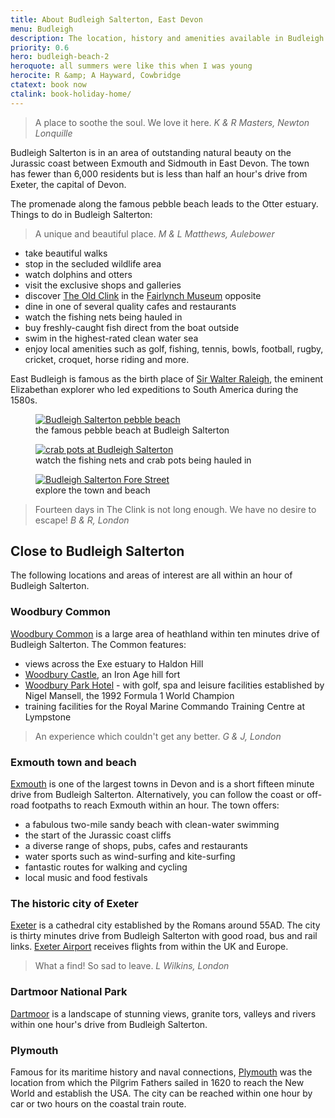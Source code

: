 ```yaml
---
title: About Budleigh Salterton, East Devon
menu: Budleigh
description: The location, history and amenities available in Budleigh Salterton, East Devon, UK.
priority: 0.6
hero: budleigh-beach-2
heroquote: all summers were like this when I was young
herocite: R &amp; A Hayward, Cowbridge
ctatext: book now
ctalink: book-holiday-home/
---
```


> A place to soothe the soul. We love it here.
<cite>K &amp; R Masters, Newton Lonquille</cite>

Budleigh Salterton is in an area of outstanding natural beauty on the Jurassic coast between Exmouth and Sidmouth in East Devon. The town has fewer than 6,000 residents but is less than half an hour's drive from Exeter, the capital of Devon.

The promenade along the famous pebble beach leads to the Otter estuary. Things to do in Budleigh Salterton:

> A unique and beautiful place.
<cite>M &amp; L Matthews, Aulebower</cite>

* take beautiful walks
* stop in the secluded wildlife area
* watch dolphins and otters
* visit the exclusive shops and galleries
* discover [The Old Clink]([root]about-old-clink/) in the [Fairlynch Museum](http://fairlynchmuseum.uk/) opposite
* dine in one of several quality cafes and restaurants
* watch the fishing nets being hauled in
* buy freshly-caught fish direct from the boat outside
* swim in the highest-rated clean water sea
* enjoy local amenities such as golf, fishing, tennis, bowls, football, rugby, cricket, croquet, horse riding and more.

East Budleigh is famous as the birth place of [Sir Walter Raleigh](https://en.wikipedia.org/wiki/Walter_Raleigh), the eminent Elizabethan explorer who led expeditions to South America during the 1580s.

<figure>

  <a href="[root]images/budleigh-beach-6.jpg" class="progressive replace">
    <img src="[root]images/preview/budleigh-beach-6.jpg" alt="Budleigh Salterton pebble beach" class="preview" />
  </a>

  <figcaption>the famous pebble beach at Budleigh Salterton</figcaption>

</figure>

<figure>

  <a href="[root]images/budleigh-beach-7.jpg" class="progressive replace">
    <img src="[root]images/preview/budleigh-beach-7.jpg" alt="crab pots at Budleigh Salterton" class="preview" />
  </a>

  <figcaption>watch the fishing nets and crab pots being hauled in</figcaption>

</figure>

<figure>

  <a href="[root]images/budleigh-street-1.jpg" class="progressive replace">
    <img src="[root]images/preview/budleigh-street-1.jpg" alt="Budleigh Salterton Fore Street" class="preview" />
  </a>

  <figcaption>explore the town and beach</figcaption>

</figure>

> Fourteen days in The Clink is not long enough. We have no desire to escape!
<cite>B &amp; R, London</cite>

## Close to Budleigh Salterton
The following locations and areas of interest are all within an hour of Budleigh Salterton.

### Woodbury Common
[Woodbury Common](https://en.wikipedia.org/wiki/Woodbury_Common,_Devon) is a large area of heathland within ten minutes drive of Budleigh Salterton. The Common features:

* views across the Exe estuary to Haldon Hill
* [Woodbury Castle](http://www.britishexplorers.com/woodbury/castle.html), an Iron Age hill fort
* [Woodbury Park Hotel](http://www.woodburypark.co.uk/) - with golf, spa and leisure facilities established by Nigel Mansell, the 1992 Formula 1 World Champion
* training facilities for the Royal Marine Commando Training Centre at Lympstone

> An experience which couldn't get any better.
<cite>G &amp; J, London</cite>

### Exmouth town and beach
[Exmouth](http://www.exmouth-guide.co.uk/) is one of the largest towns in Devon and is a short fifteen minute drive from Budleigh Salterton. Alternatively, you can follow the coast or off-road footpaths to reach Exmouth within an hour. The town offers:

* a fabulous two-mile sandy beach with clean-water swimming
* the start of the Jurassic coast cliffs
* a diverse range of shops, pubs, cafes and restaurants
* water sports such as wind-surfing and kite-surfing
* fantastic routes for walking and cycling
* local music and food festivals

### The historic city of Exeter
[Exeter](http://www.visitexeter.com/) is a cathedral city established by the Romans around 55AD. The city is thirty minutes drive from Budleigh Salterton with good road, bus and rail links. [Exeter Airport](https://www.exeter-airport.co.uk/) receives flights from within the UK and Europe.

> What a find! So sad to leave.
<cite>L Wilkins, London</cite>

### Dartmoor National Park
[Dartmoor](http://www.visitdartmoor.co.uk/) is a landscape of stunning views, granite tors, valleys and rivers within one hour's drive from Budleigh Salterton.

### Plymouth
Famous for its maritime history and naval connections, [Plymouth](http://www.visitplymouth.co.uk/) was the location from which the Pilgrim Fathers sailed in 1620 to reach the New World and establish the USA. The city can be reached within one hour by car or two hours on the coastal train route.
